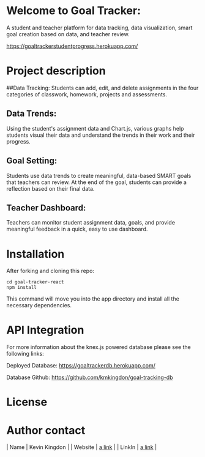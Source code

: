 # Welcome to Goal Tracker:
A student and teacher platform for data tracking, data visualization, smart goal creation based on data, and teacher review.

https://goaltrackerstudentprogress.herokuapp.com/

# Project description
##Data Tracking:
Students can add, edit, and delete assignments in the four categories of classwork, homework, projects and assessments.

## Data Trends:
Using the student's assignment data and Chart.js, various graphs help students visual their data and understand the trends in their work and their progress.

## Goal Setting:
Students use data trends to create meaningful, data-based SMART goals that teachers can review. At the end of the goal, students can provide a reflection based on their final data.

## Teacher Dashboard:
Teachers can monitor student assignment data, goals, and provide meaningful feedback in a quick, easy to use dashboard.


# Installation
After forking and cloning this repo:
```
cd goal-tracker-react
npm install

```
This command will move you into the app directory and install all the necessary dependencies.

# API Integration
For more information about the knex.js powered database please see the following links:

Deployed Database:
https://goaltrackerdb.herokuapp.com/

Database Github:
https://github.com/kmkingdon/goal-tracking-db

# License

# Author contact

| Name     | Kevin Kingdon                    |
| Website  | [a link](https://kmkingdon.info) |
| LinkIn   | [a link](https://www.linkedin.com/in/kevin-kingdon/) |
